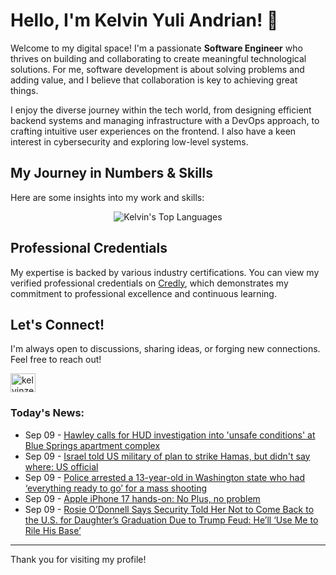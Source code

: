 # Hello, I'm Kelvin Yuli Andrian! 👋

Welcome to my digital space! I'm a passionate **Software Engineer** who thrives on building and collaborating to create meaningful technological solutions. For me, software development is about solving problems and adding value, and I believe that collaboration is key to achieving great things.

I enjoy the diverse journey within the tech world, from designing efficient backend systems and managing infrastructure with a DevOps approach, to crafting intuitive user experiences on the frontend. I also have a keen interest in cybersecurity and exploring low-level systems.

## My Journey in Numbers & Skills

Here are some insights into my work and skills:

<p align="center">
  <img src="https://github-readme-stats.vercel.app/api/top-langs/?username=kelvinzer0&layout=compact&theme=radical" alt="Kelvin's Top Languages" />
</p>

## Professional Credentials

My expertise is backed by various industry certifications. You can view my verified professional credentials on [Credly](https://www.credly.com/users/kelvin-yuli-andrian/badges), which demonstrates my commitment to professional excellence and continuous learning.

## Let's Connect!

I'm always open to discussions, sharing ideas, or forging new connections. Feel free to reach out!

<p align="left">
    <a href="https://linkedin.com/in/kelvinzero" target="blank"><img align="center" src="https://cdn.jsdelivr.net/npm/simple-icons@3.0.1/icons/linkedin.svg" alt="kelvinzero" height="30" width="40" /></a>
</p>

### Today's News:

<!-- feed start -->
- Sep 09 - [Hawley calls for HUD investigation into 'unsafe conditions' at Blue Springs apartment complex](https://www.yahoo.com/news/videos/hawley-calls-hud-investigation-unsafe-215608193.html)
- Sep 09 - [Israel told US military of plan to strike Hamas, but didn't say where: US official](https://www.yahoo.com/news/articles/israel-told-us-military-plan-212113585.html)
- Sep 09 - [Police arrested a 13-year-old in Washington state who had ‘everything ready to go’ for a mass shooting](https://www.yahoo.com/news/articles/police-arrested-13-old-washington-204258067.html)
- Sep 09 - [Apple iPhone 17 hands-on: No Plus, no problem](https://tech.yahoo.com/phones/article/apple-iphone-17-hands-no-192747242.html)
- Sep 09 - [Rosie O’Donnell Says Security Told Her Not to Come Back to the U.S. for Daughter’s Graduation Due to Trump Feud: He’ll ‘Use Me to Rile His Base’](https://www.yahoo.com/entertainment/celebrity/articles/rosie-o-donnell-says-security-192312546.html)
<!-- feed end -->

---

Thank you for visiting my profile!
